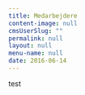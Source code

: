```yaml
---
title: Medarbejdere
content-image: null
cmsUserSlug: ""
permalink: null
layout: null
menu-name: null
date: 2016-06-14 
---
```


test